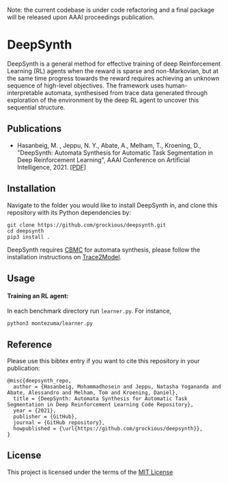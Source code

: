 Note: the current codebase is under code refactoring and a final package will be released upon AAAI proceedings publication.  

# DeepSynth
DeepSynth is a general method for effective training of deep Reinforcement Learning (RL) agents when the reward is sparse and non-Markovian, but at the same time progress towards the reward requires achieving an unknown sequence of high-level objectives. The framework uses human-interpretable automata, synthesised from trace data generated through exploration of the environment by the deep RL agent to uncover this sequential structure.

## Publications
* Hasanbeig, M. , Jeppu, N. Y., Abate, A., Melham, T., Kroening, D., "DeepSynth: Automata Synthesis for Automatic Task Segmentation in Deep Reinforcement Learning", AAAI Conference on Artificial Intelligence, 2021. [[PDF]](https://arxiv.org/pdf/1911.10244.pdf)

## Installation

Navigate to the folder you would like to install DeepSynth in, and clone this repository with its Python dependencies by:
~~~
git clone https://github.com/grockious/deepsynth.git
cd deepsynth
pip3 install .
~~~
DeepSynth requires [CBMC](https://www.cprover.org/cbmc/) for automata synthesis, please follow the installation instructions on [Trace2Model](https://github.com/natasha-jeppu/Trace2Model).

## Usage
#### Training an RL agent:
In each benchmark directory run `learner.py`. For instance,
```
python3 montezuma/learner.py
```

## Reference
Please use this bibtex entry if you want to cite this repository in your publication:

```
@misc{deepsynth_repo,
  author = {Hasanbeig, Mohammadhosein and Jeppu, Natasha Yogananda and Abate, Alessandro and Melham, Tom and Kroening, Daniel},
  title = {DeepSynth: Automata Synthesis for Automatic Task Segmentation in Deep Reinforcement Learning Code Repository},
  year = {2021},
  publisher = {GitHub},
  journal = {GitHub repository},
  howpublished = {\url{https://github.com/grockious/deepsynth}},
}
```

## License
This project is licensed under the terms of the [MIT License](/LICENSE)


